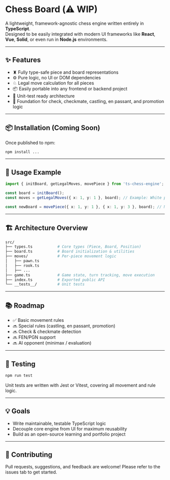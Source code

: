 # Chess Board (⚠️ WIP)

A lightweight, framework-agnostic chess engine written entirely in **TypeScript**.  
Designed to be easily integrated with modern UI frameworks like **React**, **Vue**, **Solid**, or even run in **Node.js** environments.

---

## ✨ Features

- ♜ Fully type-safe piece and board representations
- ⚙️ Pure logic, no UI or DOM dependencies
- ♘ Legal move calculation for all pieces
- 📦 Easily portable into any frontend or backend project
- 🧪 Unit-test ready architecture
- 🧠 Foundation for check, checkmate, castling, en passant, and promotion logic

---

## 📦 Installation (Coming Soon)

Once published to npm:

```bash
npm install ...
```

---

## 🧰 Usage Example
```typescript
import { initBoard, getLegalMoves, movePiece } from 'ts-chess-engine';

const board = initBoard();
const moves = getLegalMoves({ x: 1, y: 1 }, board); // Example: White pawn at b2

const newBoard = movePiece({ x: 1, y: 1 }, { x: 1, y: 3 }, board); // Move pawn to b4
```

---

## 🏗️ Architecture Overview
```bash
src/
├── types.ts           # Core types (Piece, Board, Position)
├── board.ts           # Board initialization & utilities
├── moves/             # Per-piece movement logic
│   ├── pawn.ts
│   ├── rook.ts
│   ├── ...
├── game.ts            # Game state, turn tracking, move execution
├── index.ts           # Exported public API
└── __tests__/         # Unit tests
```

---

 ## 📚 Roadmap

- ✅ Basic movement rules
- 🔜 Special rules (castling, en passant, promotion)
- 🔜 Check & checkmate detection
- 🔜 FEN/PGN support
- 🔜 AI opponent (minimax / evaluation)

---

## 🧪 Testing
```bash
npm run test
```
Unit tests are written with Jest or Vitest, covering all movement and rule logic.

---

## 💡 Goals
- Write maintainable, testable TypeScript logic
- Decouple core engine from UI for maximum reusability
- Build as an open-source learning and portfolio project

---

## 🤝 Contributing
Pull requests, suggestions, and feedback are welcome!
Please refer to the issues tab to get started.

